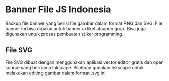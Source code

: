 # Banner File JS Indonesia

Backup file banner yang berisi file gambar dalam format PNG dan SVG. File banner ini bisa dipakai untuk banner artikel ataupun grup. Bisa juga digunakan untuk proses pembuatan stiker programming.

## File SVG

File SVG dibuat dengan menggunakan aplikasi vector editor gratis dan open source yang bernama Inkscape. Silahkan gunakan Inkscape untuk melakukan editing gambar dalam format .svg ini.
